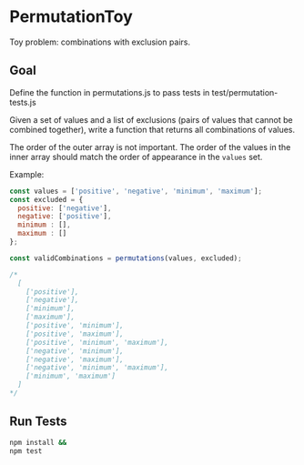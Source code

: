 # PermutationToy
Toy problem: combinations with exclusion pairs.

## Goal
Define the function in permutations.js to pass tests in test/permutation-tests.js

Given a set of values and a list of exclusions (pairs of values that cannot be combined together), write a function that returns all combinations of values.

The order of the outer array is not important. The order of the values in the inner array should match the order of appearance in the `values` set.

Example:
```Javascript
const values = ['positive', 'negative', 'minimum', 'maximum'];
const excluded = {
  positive: ['negative'],
  negative: ['positive'],
  minimum : [],
  maximum : []
};

const validCombinations = permutations(values, excluded);

/*
  [
    ['positive'],
    ['negative'],
    ['minimum'],
    ['maximum'],
    ['positive', 'minimum'],
    ['positive', 'maximum'],
    ['positive', 'minimum', 'maximum'],
    ['negative', 'minimum'],
    ['negative', 'maximum'],
    ['negative', 'minimum', 'maximum'],
    ['minimum', 'maximum']
  ]
*/
```

## Run Tests
```bash
npm install &&
npm test
```
